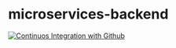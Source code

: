 # microservices-backend
[![Continuos Integration with Github](https://github.com/marcioworks/microservices-backend/actions/workflows/docker-publish.yml/badge.svg)](https://github.com/marcioworks/microservices-backend/actions/workflows/docker-publish.yml)
